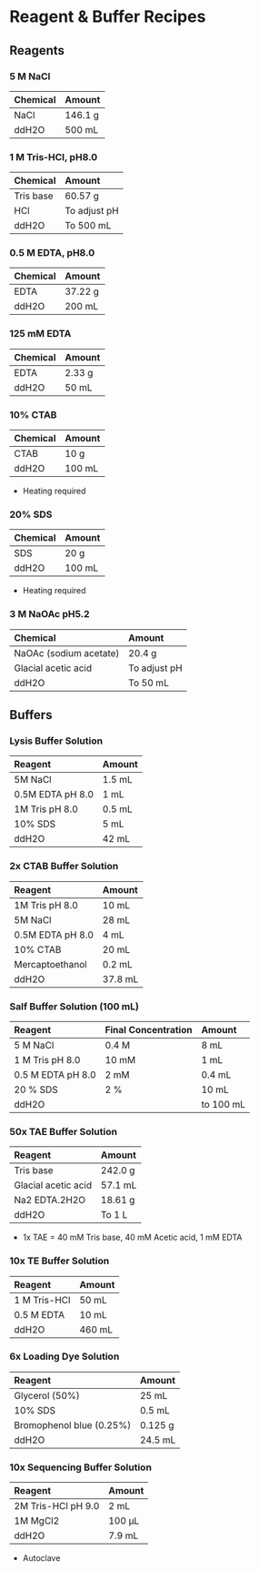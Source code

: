 # Reagent & Buffer Recipes

## Reagents

### 5 M NaCl
| Chemical | Amount       |
|:---------|:-------------|
|NaCl      | 146.1 g      |
|ddH2O	   | 500 mL       |

### 1 M Tris-HCl, pH8.0
|Chemical	 |Amount        |
|:---------|:-------------|
|Tris base |	60.57 g     |
|HCl       | To adjust pH |
|ddH2O	   | To 500 mL    |

### 0.5 M EDTA, pH8.0
|Chemical  | Amount       |
|:---------|:-------------|
|EDTA	     | 37.22 g      |
|ddH2O	   |200 mL        |

### 125 mM EDTA
|Chemical  |Amount        |
|:---------|:-------------|
| EDTA     |2.33 g        |
| ddH2O    |50 mL         |

### 10% CTAB
| Chemical  | Amount |
|:----------|:-------|
|CTAB       |10 g    |
|ddH2O      |100 mL  |
* Heating required

### 20% SDS
| Chemical  | Amount |
|:----------|:-------|
|SDS        |20 g    |
|ddH2O      |100 mL  |
* Heating required

### 3 M NaOAc pH5.2
|Chemical               |Amount        |
|:----------------------|:-------------|
|NaOAc (sodium acetate) |20.4 g        |
|Glacial acetic acid    | To adjust pH |
|ddH2O                  |To 50 mL      |

## Buffers

### Lysis Buffer Solution
|Reagent          |Amount |
|:----------------|:------|
|5M NaCl          |1.5 mL |
|0.5M EDTA pH 8.0 | 1 mL |
|1M Tris pH 8.0   |0.5 mL |
|10% SDS          |5 mL |
|ddH2O            | 42 mL|

### 2x CTAB Buffer Solution
|Reagent          |Amount |
|:----------------|:------|
|1M Tris pH 8.0   |10 mL  |
|5M NaCl          |28 mL  |
|0.5M EDTA pH 8.0 |4 mL   |
|10% CTAB         | 20 mL |
|Mercaptoethanol  |0.2 mL |
| ddH2O           |37.8 mL|

### Salf Buffer Solution (100 mL)
|Reagent          |Final Concentration|Amount   |
|:----------------|:------------------|:--------|
|5 M NaCl         |0.4 M              |   8 mL  |
|1 M Tris pH 8.0  |10 mM              |   1 mL  |
|0.5 M EDTA pH 8.0|2 mM               | 0.4 mL  |
|20 % SDS         |2 %                | 10 mL   |
|ddH2O            |                   |to 100 mL|

### 50x TAE Buffer Solution
|Reagent             |Amount    |
|:-------------------|:---------|
|Tris base           | 242.0 g  |
|Glacial acetic acid | 57.1 mL  |
|Na2 EDTA.2H2O       |18.61 g   |
|ddH2O               | To 1 L   |
* 1x TAE = 40 mM Tris base, 40 mM Acetic acid, 1 mM EDTA

### 10x TE Buffer Solution
|Reagent     |Amount  |
|:-----------|:-------|
|1 M Tris-HCl|  50 mL |
|0.5 M EDTA	 | 10 mL  |
| ddH2O      |460 mL  |

### 6x Loading Dye Solution
|Reagent                  |Amount |
|:------------------------|:------|
|Glycerol (50%)           |25 mL  |
|10% SDS                  |0.5 mL |
|Bromophenol blue (0.25%) |0.125 g|
|ddH2O                    |24.5 mL|

### 10x Sequencing Buffer Solution
|Reagent            | Amount |
|:------------------|:-------|
|2M Tris-HCl pH 9.0	|2 mL    |
|1M MgCl2           |100 µL  |
|ddH2O              |7.9 mL  |
* Autoclave
